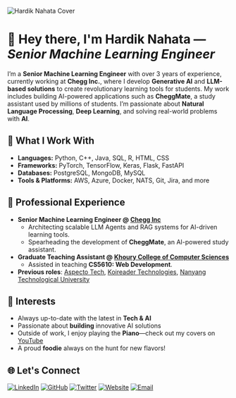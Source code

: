 ![Hardik Nahata Cover](https://i.imgur.com/EF1Riuy.png)

# 👋 Hey there, I'm **Hardik Nahata** — *Senior Machine Learning Engineer*

I’m a **Senior Machine Learning Engineer** with over 3 years of experience, currently working at **Chegg Inc.**, where I develop **Generative AI** and **LLM-based solutions** to create revolutionary learning tools for students. My work includes building AI-powered applications such as **CheggMate**, a study assistant used by millions of students. I’m passionate about **Natural Language Processing**, **Deep Learning**, and solving real-world problems with **AI**.

## 🔧 What I Work With
- **Languages:** Python, C++, Java, SQL, R, HTML, CSS
- **Frameworks:** PyTorch, TensorFlow, Keras, Flask, FastAPI
- **Databases:** PostgreSQL, MongoDB, MySQL
- **Tools & Platforms:** AWS, Azure, Docker, NATS, Git, Jira, and more

## 🚀 Professional Experience
- **Senior Machine Learning Engineer @ [Chegg Inc](https://www.chegg.com)**
  - Architecting scalable LLM Agents and RAG systems for AI-driven learning tools.
  - Spearheading the development of **CheggMate**, an AI-powered study assistant.
- **Graduate Teaching Assistant @ [Khoury College of Computer Sciences](https://www.khoury.northeastern.edu)**
  - Assisted in teaching **CS5610: Web Development**.
- **Previous roles**: [Aspecto Tech](http://aspecto.tech), [Koireader Technologies](https://koireader.com), [Nanyang Technological University](https://www.ntu.edu.sg)

## 🎯 Interests
- Always up-to-date with the latest in **Tech & AI**
- Passionate about **building** innovative AI solutions
- Outside of work, I enjoy playing the **Piano**—check out my covers on [YouTube](https://www.youtube.com/channel/UC6EZ0xQ3EtBsogS3At_fAFA?view_as=subscriber)
- A proud **foodie** always on the hunt for new flavors!

## 🌐 Let's Connect
[![LinkedIn](https://img.icons8.com/color/48/000000/linkedin.png)](https://www.linkedin.com/in/hardiknahata)
[![GitHub](https://img.icons8.com/windows/48/000000/github.png)](https://www.github.com/hardiknahata)
[![Twitter](https://img.icons8.com/color/48/000000/twitter.png)](https://www.twitter.com/sarcastichardy)
[![Website](https://img.icons8.com/fluent/48/000000/domain.png)](https://www.hardiknahata.com)
[![Email](https://img.icons8.com/cute-clipart/48/000000/email.png)](mailto:nahata.h@northeastern.edu)
